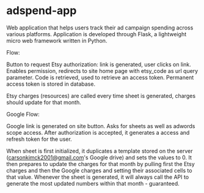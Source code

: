 # adspend-app
Web application that helps users track their ad campaign spending across various platforms. Application is developed through Flask, a lightweight micro web framework written in Python. 


Flow:

Button to request Etsy authorization: link is generated, user clicks on link. Enables permission, redirects to site home page with etsy_code as url query parameter. Code is retrieved, 
used to retrieve an access token. Permanent access token is stored in database.

Etsy charges (resources) are called every time sheet is generated, charges should update for that month.

Google Flow:

Google link is generated on site button. Asks for sheets as well as adwords scope access. After authorization is accepted, it generates a access and refresh token for the user. 


When sheet is first initialized, it duplicates a template stored on the server (carsonkimck2001@gmail.com's Google drive) and sets the values to 0. It then prepares to update the charges for that month
by pulling first the Etsy charges and then the Google charges and setting their associated cells to that value. Whenever the sheet is generated, it will always call the API to generate the most 
updated numbers within that month - guaranteed. 



